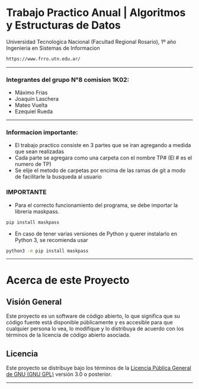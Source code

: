 # Trabajo Practico Anual | Algoritmos y Estructuras de Datos
 Universidad Tecnologica Nacional (Facultad Regional Rosario), 1º año Ingenieria en Sistemas de Informacion 
 ```markdown
 https://www.frro.utn.edu.ar/
 ```
 ---
 
### Integrantes del grupo N°8 comision 1K02:
* Máximo Frías
* Joaquín Laschera
* Mateo Vuelta
* Ezequiel Rueda

 ---

 ### Informacion importante:
* El trabajo practico consiste en 3 partes que se iran agregando a medida que sean realizadas
* Cada parte se agregara como una carpeta con el nombre TP# (El # es el numero de TP)
* Se elije el metodo de carpetas por encima de las ramas de git a modo de facilitarle la busqueda al usuario
### IMPORTANTE
* Para el correcto funcionamiento del programa, se debe importar la libreria maskpass.

```sh
pip install maskpass
```
* En caso de tener varias versiones de Python y querer instalarlo en Python 3, se recomienda usar
```sh
python3 -m pip install maskpass
```
---

# Acerca de este Proyecto

## Visión General

Este proyecto es un software de código abierto, lo que significa que su código fuente está disponible públicamente y es accesible para que cualquier persona lo vea, lo modifique y lo distribuya de acuerdo con los términos de la licencia de código abierto asociada.

## Licencia

Este proyecto se distribuye bajo los términos de la [Licencia Pública General de GNU (GNU GPL)](https://www.gnu.org/licenses/gpl-3.0.html) versión 3.0 o posterior.

---





